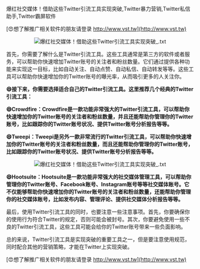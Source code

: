 爆红社交媒体！借助这些Twitter引流工具实现突破,Twitter暴力营销,Twitter私信助手,Twitter霸屏软件

[😍想了解推广相关软件的朋友请登录 http://www.vst.tw](http://www.vst.tw)

 <center><img src="https://vst.tw/MP4/tuiguang/png/8.png" alt="爆红社交媒体！借助这些Twitter引流工具实现突破_.txt"></center>

首先，你需要了解什么是Twitter引流工具。这些工具通常是第三方的软件或者服务，可以帮助你快速增加Twitter账号的关注者和粉丝数量。它们通过提供各种功能来实现这一目标，比如自动关注、自动点赞、自动私信、自动转发等等。这些工具可以帮助你快速增加你的Twitter账号的曝光率，从而吸引更多的人关注你。

**😄接下来，你需要选择适合自己的Twitter引流工具。这里推荐几个经典的Twitter引流工具：**

**😄Crowdfire：Crowdfire是一款功能非常强大的Twitter引流工具，可以帮助你快速增加你的Twitter账号的关注者和粉丝数量，并且还能帮助你管理你的Twitter账号，比如跟踪你的Twitter账号状况、提供Twitter账号分析报告等等。**

**😄Tweepi：Tweepi是另外一款非常流行的Twitter引流工具，可以帮助你快速增加你的Twitter账号的关注者和粉丝数量，而且还能帮助你管理你的Twitter账号，比如跟踪你的Twitter账号状况、提供Twitter账号分析报告等等。**

 <center><img src="https://vst.tw/MP4/tuiguang/png/8.png" alt="爆红社交媒体！借助这些Twitter引流工具实现突破_.txt"></center>

**😄Hootsuite：Hootsuite是一款功能非常强大的社交媒体管理工具，可以帮助你管理你的Twitter账号、Facebook账号、Instagram账号等等社交媒体账号。它不仅能够帮助你快速增加你的Twitter账号的关注者和粉丝数量，还能帮助你管理你的社交媒体账号，比如发布内容、管理评论、提供社交媒体分析报告等等。**

最后，使用Twitter引流工具的同时，也要注意一些注意事项。首先，你要确保你的使用行为符合Twitter的规定，否则可能会被封号。其次，你要避免使用一些不良的Twitter引流工具，这些工具可能会给你的Twitter账号带来一些负面影响。

总的来说，Twitter引流工具是实现突破的重要工具之一，但是要注意使用规范，同时配合其他的营销策略，才能在Twitter上实现突破。

[😍想了解推广相关软件的朋友请登录 http://www.vst.tw](http://www.vst.tw)



